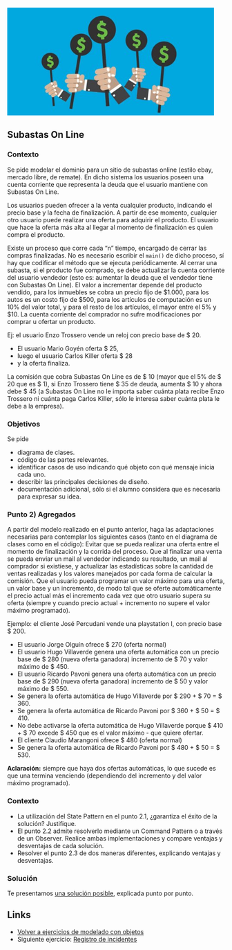 ![subastas](/images/auctions.jpg)

## Subastas On Line

### Contexto

Se pide modelar el dominio para un sitio de subastas online (estilo ebay, mercado libre, de remate). En dicho sistema los usuarios poseen una cuenta corriente que representa la deuda que el usuario mantiene con Subastas On Line.

Los usuarios pueden ofrecer a la venta cualquier producto, indicando el precio base y la fecha de finalización. A partir de ese momento, cualquier otro usuario puede realizar una oferta para adquirir el producto. El usuario que hace la oferta más alta al llegar al momento de finalización es quien compra el producto.

Existe un proceso que corre cada “n” tiempo, encargado de cerrar las compras finalizadas. No es necesario escribir el `main()` de dicho proceso, sí hay que codificar el método que se ejecuta periódicamente. Al cerrar una subasta, si el producto fue comprado, se debe actualizar la cuenta corriente del usuario vendedor (esto es: aumentar la deuda que el vendedor tiene con Subastas On Line). El valor a incrementar depende del producto vendido, para los inmuebles se cobra un precio fijo de $1.000, para los autos es un costo fijo de $500, para los artículos de computación es un 10% del valor total, y para el resto de los artículos, el mayor entre el 5% y $10. La cuenta corriente del comprador no sufre modificaciones por comprar u ofertar un producto.

Ej: el usuario Enzo Trossero vende un reloj con precio base de $ 20.

- El usuario Mario Goyén oferta $ 25,
- luego el usuario Carlos Killer oferta $ 28
- y la oferta finaliza.

La comisión que cobra Subastas On Line es de $ 10 (mayor que el 5% de $ 20 que es $ 1), si Enzo Trossero tiene $ 35 de deuda, aumenta $ 10 y ahora debe $ 45 (a Subastas On Line no le importa saber cuánta plata recibe Enzo Trossero ni cuánta paga Carlos Killer, sólo le interesa saber cuánta plata le debe a la empresa).

### Objetivos

Se pide

- diagrama de clases. 
- código de las partes relevantes. 
- identificar casos de uso indicando qué objeto con qué mensaje inicia cada uno. 
- describir las principales decisiones de diseño. 
- documentación adicional, sólo si el alumno considera que es necesaria para expresar su idea.

### Punto 2) Agregados

A partir del modelo realizado en el punto anterior, haga las adaptaciones necesarias para contemplar los siguientes casos (tanto en el diagrama de clases como en el código): 
Evitar que se pueda realizar una oferta entre el momento de finalización y la corrida del proceso. 
Que al finalizar una venta se pueda enviar un mail al vendedor indicando su resultado, un mail al comprador si existiese, y actualizar las estadísticas sobre la cantidad de ventas realizadas y los valores manejados por cada forma de calcular la comisión. 
Que el usuario pueda programar un valor máximo para una oferta, un valor base y un incremento, de modo tal que se oferte automáticamente el precio actual más el incremento cada vez que otro usuario supera su oferta (siempre y cuando precio actual + incremento no supere el valor máximo programado).

Ejemplo: el cliente José Percudani vende una playstation I, con precio base $ 200.

- El usuario Jorge Olguín ofrece $ 270 (oferta normal)
- El usuario Hugo Villaverde genera una oferta automática con un precio base de $ 280 (nueva oferta ganadora) incremento de $ 70 y valor máximo de $ 450. 
- El usuario Ricardo Pavoni genera una oferta automática con un precio base de $ 290 (nueva oferta ganadora) incremento de $ 50 y valor máximo de $ 550. 
- Se genera la oferta automática de Hugo Villaverde por $ 290 + $ 70 = $ 360. 
- Se genera la oferta automática de Ricardo Pavoni por $ 360 + $ 50 = $ 410. 
- No debe activarse la oferta automática de Hugo Villaverde porque $ 410 + $ 70 excede $ 450 que es el valor máximo - que quiere ofertar. 
- El cliente Claudio Marangoni ofrece $ 480 (oferta normal) 
- Se genera la oferta automática de Ricardo Pavoni por $ 480 + $ 50 = $ 530. 

**Aclaración:** siempre que haya dos ofertas automáticas, lo que sucede es que una termina venciendo (dependiendo del incremento y del valor máximo programado).

### Contexto

- La utilización del State Pattern en el punto 2.1, ¿garantiza el éxito de la solución? Justifique.
- El punto 2.2 admite resolverlo mediante un Command Pattern o a través de un Observer. Realice ambas implementaciones y compare ventajas y desventajas de cada solución.
- Resolver el punto 2.3 de dos maneras diferentes, explicando ventajas y desventajas.

### Solución

Te presentamos [una solución posible](https://docs.google.com/viewer?a=v&pid=sites&srcid=ZGVmYXVsdGRvbWFpbnx1dG5kZXNpZ258Z3g6YzYyODM0NmNiN2FjNjg5), explicada punto por punto.

## Links

- [Volver a ejercicios de modelado con objetos](index.md)
- Siguiente ejercicio: [Registro de incidentes](incidentes.md)
